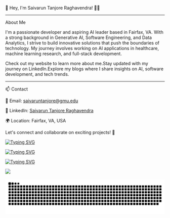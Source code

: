 👋 Hey, I'm Saivarun Tanjore Raghavendra! 👨‍💻

---
About Me

I'm a passionate developer and aspiring AI leader based in Fairfax, VA. With a strong background in Generative AI, Software Engineering, and Data Analytics, I strive to build innovative solutions that push the boundaries of technology. My journey involves working on AI applications in healthcare, machine learning research, and full-stack development.

Check out my website to learn more about me.Stay updated with my journey on LinkedIn.Explore my blogs where I share insights on AI, software development, and tech trends.

---

📫 Contact

📧 Email: saivaruntanjore@gmu.edu

🔗 LinkedIn: [Saivarun Tanjore Raghavendra](https://www.linkedin.com/in/varuntr2001/)

🌍 Location: Fairfax, VA, USA

Let's connect and collaborate on exciting projects! 🚀








[![Typing SVG](https://readme-typing-svg.demolab.com?font=Poppins&duration=3000&pause=1000&color=000000&background=CED4DAA3&center=true&vCenter=true&repeat=false&random=true&width=450&lines=Hi%2C+My+name+is+Varun+Tanjore)](https://www.linkedin.com/in/varuntr2001/) 

[![Typing SVG](https://readme-typing-svg.demolab.com?font=Poppins&duration=4000&pause=1000&color=000000&background=CED4DAA3&center=true&vCenter=true&repeat=false&random=true&width=500&lines=As+I+grow%2C+I+fell+in+love+with+ML+engineering)](https://www.linkedin.com/in/varuntr2001/)

[![Typing SVG](https://readme-typing-svg.demolab.com?font=Poppins&duration=4000&pause=1000&color=000000&background=CED4DAA3&center=true&vCenter=true&repeat=false&random=true&width=450&lines=enthusiastic+fellow)](https://www.linkedin.com/in/varuntr2001/)

[![](https://skillicons.dev/icons?i=linkedin&perline=3)](https://www.linkedin.com/in/varuntr2001/)



<picture>
  <source
    media="(prefers-color-scheme: dark)"
    srcset="https://raw.githubusercontent.com/platane/snk/output/github-contribution-grid-snake-dark.svg"
  />
  <source
    media="(prefers-color-scheme: light)"
    srcset="https://raw.githubusercontent.com/platane/snk/output/github-contribution-grid-snake.svg"
  />
  <img
    alt="github contribution grid snake animation"
    src="https://raw.githubusercontent.com/platane/snk/output/github-contribution-grid-snake.svg"
  />
</picture>
